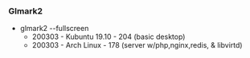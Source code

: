### Glmark2
- glmark2 --fullscreen
    - 200303 - Kubuntu 19.10 - 204 (basic desktop)
    - 200303 - Arch Linux - 178 (server w/php,nginx,redis, & libvirtd)
